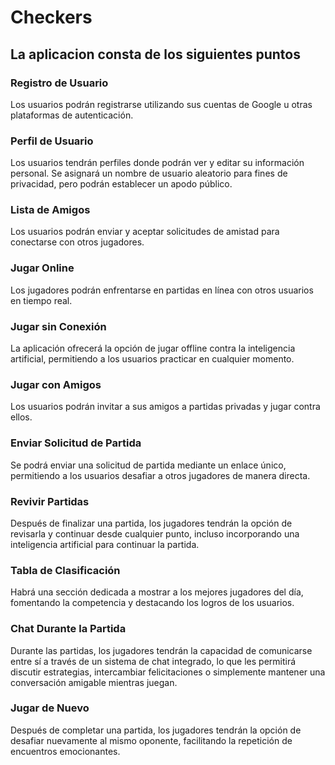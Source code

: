 # **Checkers**

## La aplicacion consta de los siguientes puntos

### Registro de Usuario
Los usuarios podrán registrarse utilizando sus cuentas de Google u otras plataformas de autenticación.

### Perfil de Usuario
Los usuarios tendrán perfiles donde podrán ver y editar su información personal. Se asignará un nombre de usuario aleatorio para fines de privacidad, pero podrán establecer un apodo público.

### Lista de Amigos
Los usuarios podrán enviar y aceptar solicitudes de amistad para conectarse con otros jugadores.

### Jugar Online
Los jugadores podrán enfrentarse en partidas en línea con otros usuarios en tiempo real.

### Jugar sin Conexión
La aplicación ofrecerá la opción de jugar offline contra la inteligencia artificial, permitiendo a los usuarios practicar en cualquier momento.

### Jugar con Amigos
Los usuarios podrán invitar a sus amigos a partidas privadas y jugar contra ellos.

### Enviar Solicitud de Partida
Se podrá enviar una solicitud de partida mediante un enlace único, permitiendo a los usuarios desafiar a otros jugadores de manera directa.

### Revivir Partidas
Después de finalizar una partida, los jugadores tendrán la opción de revisarla y continuar desde cualquier punto, incluso incorporando una inteligencia artificial para continuar la partida.

### Tabla de Clasificación
Habrá una sección dedicada a mostrar a los mejores jugadores del día, fomentando la competencia y destacando los logros de los usuarios.

### Chat Durante la Partida
Durante las partidas, los jugadores tendrán la capacidad de comunicarse entre sí a través de un sistema de chat integrado, lo que les permitirá discutir estrategias, intercambiar felicitaciones o simplemente mantener una conversación amigable mientras juegan.

### Jugar de Nuevo
Después de completar una partida, los jugadores tendrán la opción de desafiar nuevamente al mismo oponente, facilitando la repetición de encuentros emocionantes.

